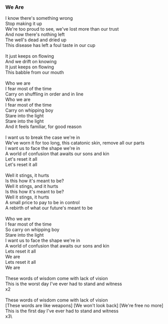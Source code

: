 ### We Are

I know there's something wrong\
Stop making it up\
We're too proud to see, we've lost more than our trust\
And now there's nothing left\
The well's dead and dried up\
This disease has left a foul taste in our cup\
\
It just keeps on flowing\
And we drift on knowing\
It just keeps on flowing\
This babble from our mouth\
\
Who we are\
I fear most of the time\
Carry on shuffling in order and in line\
Who we are\
I fear most of the time\
Carry on whipping boy\
Stare into the light\
Stare into the light\
And it feels familiar, for good reason\
\
I want us to break the case we're in\
We've worn it for too long, this catatonic skin, remove all our parts\
I want us to face the shape we're in\
A world of confusion that awaits our sons and kin\
Let's reset it all\
Let's reset it all\
\
Well it stings, it hurts\
Is this how it's meant to be?\
Well it stings, and it hurts\
Is this how it's meant to be?\
Well it stings, it hurts\
A small price to pay to be in control\
A rebirth of what our future's meant to be\
\
Who we are\
I fear most of the time\
So carry on whipping boy\
Stare into the light\
I want us to face the shape we're in\
A world of confusion that awaits our sons and kin\
Lets reset it all\
We are\
Lets reset it all\
We are\
\
These words of wisdom come with lack of vision\
This is the worst day I've ever had to stand and witness\
x2\
\
These words of wisdom come with lack of vision\
[These words are like weapons]
[We won't look back]
[We're free no more]
This is the first day I've ever had to stand and witness\
x3\

